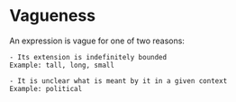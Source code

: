 # Vagueness

An expression is vague for one of two reasons:

    - Its extension is indefinitely bounded
    Example: tall, long, small

    - It is unclear what is meant by it in a given context
    Example: political